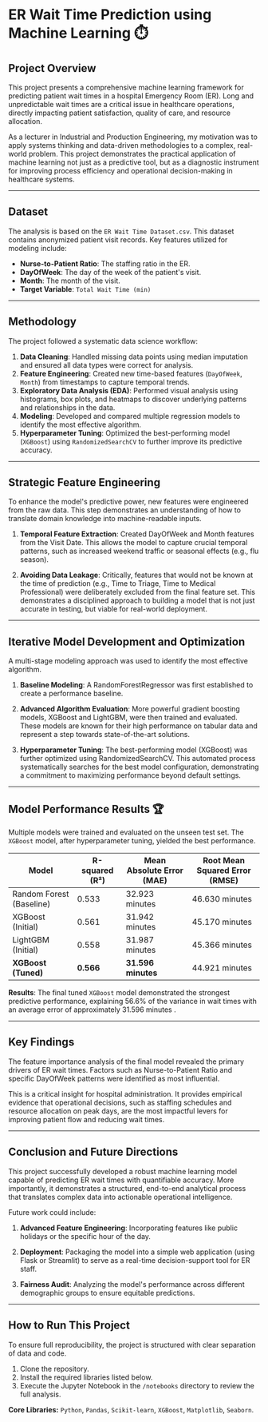 # ER Wait Time Prediction using Machine Learning  ⏱️

## Project Overview

This project presents a comprehensive machine learning framework for predicting patient wait times in a hospital Emergency Room (ER). Long and unpredictable wait times are a critical issue in healthcare operations, directly impacting patient satisfaction, quality of care, and resource allocation.

As a lecturer in Industrial and Production Engineering, my motivation was to apply systems thinking and data-driven methodologies to a complex, real-world problem. This project demonstrates the practical application of machine learning not just as a predictive tool, but as a diagnostic instrument for improving process efficiency and operational decision-making in healthcare systems.

---

## Dataset

The analysis is based on the `ER Wait Time Dataset.csv`. This dataset contains anonymized patient visit records. Key features utilized for modeling include:
* **Nurse-to-Patient Ratio**: The staffing ratio in the ER.
* **DayOfWeek**: The day of the week of the patient's visit.
* **Month**: The month of the visit.
* **Target Variable**: `Total Wait Time (min)`

---

## Methodology

The project followed a systematic data science workflow:

1.  **Data Cleaning**: Handled missing data points using median imputation and ensured all data types were correct for analysis.
2.  **Feature Engineering**: Created new time-based features (`DayOfWeek`, `Month`) from timestamps to capture temporal trends.
3.  **Exploratory Data Analysis (EDA)**: Performed visual analysis using histograms, box plots, and heatmaps to discover underlying patterns and relationships in the data.
4.  **Modeling**: Developed and compared multiple regression models to identify the most effective algorithm.
5.  **Hyperparameter Tuning**: Optimized the best-performing model (`XGBoost`) using `RandomizedSearchCV` to further improve its predictive accuracy.

---

## Strategic Feature Engineering

To enhance the model's predictive power, new features were engineered from the raw data. This step demonstrates an understanding of how to translate domain knowledge into machine-readable inputs.

1. **Temporal Feature Extraction**: Created DayOfWeek and Month features from the Visit Date. This allows the model to capture crucial temporal patterns, such as increased weekend traffic or seasonal effects (e.g., flu season).

2. **Avoiding Data Leakage**: Critically, features that would not be known at the time of prediction (e.g., Time to Triage, Time to Medical Professional) were deliberately excluded from the final feature set. This demonstrates a disciplined approach to building a model that is not just accurate in testing, but viable for real-world deployment.

---

## Iterative Model Development and Optimization

A multi-stage modeling approach was used to identify the most effective algorithm.

1. **Baseline Modeling**: A RandomForestRegressor was first established to create a performance baseline.

2. **Advanced Algorithm Evaluation**: More powerful gradient boosting models, XGBoost and LightGBM, were then trained and evaluated. These models are known for their high performance on tabular data and represent a step towards state-of-the-art solutions.

3. **Hyperparameter Tuning**: The best-performing model (XGBoost) was further optimized using RandomizedSearchCV. This automated process systematically searches for the best model configuration, demonstrating a commitment to maximizing performance beyond default settings.

---

## Model Performance Results 🏆

Multiple models were trained and evaluated on the unseen test set. The `XGBoost` model, after hyperparameter tuning, yielded the best performance.

| Model                   | R-squared (R²) | Mean Absolute Error (MAE) | Root Mean Squared Error (RMSE) |
| ----------------------- | -------------- | ------------------------- | ------------------------------ |
| Random Forest (Baseline)| 0.533          | 32.923 minutes            | 46.630 minutes                 |
| XGBoost (Initial)       | 0.561          | 31.942 minutes            | 45.170 minutes  		|
| LightGBM (Initial)      | 0.558	   | 31.987 minutes	       | 45.366 minutes			|
| **XGBoost (Tuned)**     | **0.566**      | **31.596 minutes**        | 44.921 minutes

**Results**: The final tuned `XGBoost` model demonstrated the strongest predictive performance, explaining 56.6% of the variance in wait times with an average error of approximately 31.596 minutes .

---

## Key Findings

The feature importance analysis of the final model revealed the primary drivers of ER wait times. Factors such as Nurse-to-Patient Ratio and specific DayOfWeek patterns were identified as most influential.

This is a critical insight for hospital administration. It provides empirical evidence that operational decisions, such as staffing schedules and resource allocation on peak days, are the most impactful levers for improving patient flow and reducing wait times.

---

## Conclusion and Future Directions

This project successfully developed a robust machine learning model capable of predicting ER wait times with quantifiable accuracy. More importantly, it demonstrates a structured, end-to-end analytical process that translates complex data into actionable operational intelligence.

Future work could include:

1. **Advanced Feature Engineering**: Incorporating features like public holidays or the specific hour of the day.

2. **Deployment**: Packaging the model into a simple web application (using Flask or Streamlit) to serve as a real-time decision-support tool for ER staff.

3. **Fairness Audit**: Analyzing the model's performance across different demographic groups to ensure equitable predictions.

---

## How to Run This Project

To ensure full reproducibility, the project is structured with clear separation of data and code.

1.  Clone the repository.
2.  Install the required libraries listed below.
3.  Execute the Jupyter Notebook in the `/notebooks` directory to review the full analysis.

**Core Libraries:** `Python`, `Pandas`, `Scikit-learn`, `XGBoost`, `Matplotlib`, `Seaborn`.
